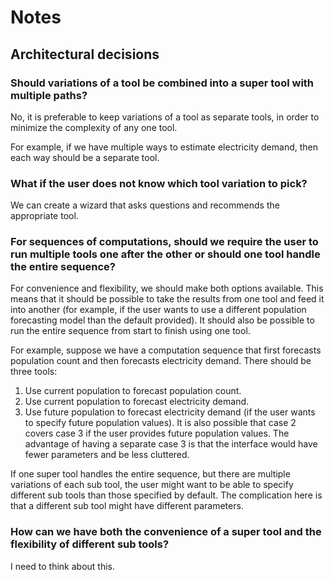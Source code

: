 # Notes

## Architectural decisions

### Should variations of a tool be combined into a super tool with multiple paths?

No, it is preferable to keep variations of a tool as separate tools, in order to minimize the complexity of any one tool.

For example, if we have multiple ways to estimate electricity demand, then each way should be a separate tool.

### What if the user does not know which tool variation to pick?

We can create a wizard that asks questions and recommends the appropriate tool.

### For sequences of computations, should we require the user to run multiple tools one after the other or should one tool handle the entire sequence?

For convenience and flexibility, we should make both options available. This means that it should be possible to take the results from one tool and feed it into another (for example, if the user wants to use a different population forecasting model than the default provided). It should also be possible to run the entire sequence from start to finish using one tool.

For example, suppose we have a computation sequence that first forecasts population count and then forecasts electricity demand. There should be three tools:

1. Use current population to forecast population count.
2. Use current population to forecast electricity demand.
3. Use future population to forecast electricity demand (if the user wants to specify future population values). It is also possible that case 2 covers case 3 if the user provides future population values. The advantage of having a separate case 3 is that the interface would have fewer parameters and be less cluttered.

If one super tool handles the entire sequence, but there are multiple variations of each sub tool, the user might want to be able to specify different sub tools than those specified by default. The complication here is that a different sub tool might have different parameters.

### How can we have both the convenience of a super tool and the flexibility of different sub tools?

I need to think about this.
